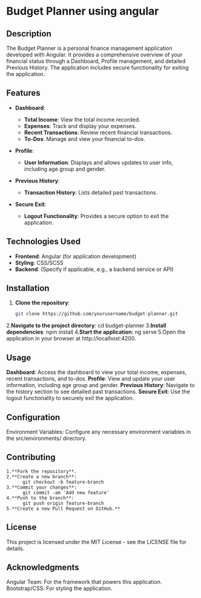 
# Budget Planner using angular

## Description

The Budget Planner is a personal finance management application developed with Angular. It provides a comprehensive overview of your financial status through a Dashboard, Profile management, and detailed Previous History. The application includes secure functionality for exiting the application.

## Features

- **Dashboard**:
  - **Total Income**: View the total income recorded.
  - **Expenses**: Track and display your expenses.
  - **Recent Transactions**: Review recent financial transactions.
  - **To-Dos**: Manage and view your financial to-dos.

- **Profile**:
  - **User Information**: Displays and allows updates to user info, including age group and gender.

- **Previous History**:
  - **Transaction History**: Lists detailed past transactions.

- **Secure Exit**:
  - **Logout Functionality**: Provides a secure option to exit the application.

## Technologies Used

- **Frontend**: Angular (for application development)
- **Styling**: CSS/SCSS
- **Backend**: (Specify if applicable, e.g., a backend service or API)

## Installation

1. **Clone the repository**:
   ```bash
   git clone https://github.com/yourusername/budget-planner.git
2.**Navigate to the project directory**:
   cd budget-planner
3.**Install dependencies**:
   npm install
4.**Start the application**:
    ng serve
5.Open the application in your browser at http://localhost:4200.  
## Usage
**Dashboard**: Access the dashboard to view your total income, expenses, recent transactions, and to-dos.
**Profile**: View and update your user information, including age group and gender.
**Previous History**: Navigate to the history section to see detailed past transactions.
**Secure Exit**: Use the logout functionality to securely exit the application.
## Configuration
Environment Variables: Configure any necessary environment variables in the src/environments/ directory.

## Contributing
    1.**Fork the repository**.
    2.**Create a new branch**:
          git checkout -b feature-branch
    3.**Commit your changes**:
          git commit -am 'Add new feature'
    4.**Push to the branch**:
          git push origin feature-branch
    5.**Create a new Pull Request on GitHub.**


## License
  This project is licensed under the MIT License - see the LICENSE file for details.
## Acknowledgments
  Angular Team: For the framework that powers this application.
  Bootstrap/CSS: For styling the application.

